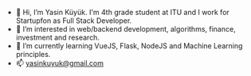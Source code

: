 - 👋 Hi, I’m Yasin Küyük. I'm 4th grade student at ITU and I work for Startupfon as Full Stack Developer.
- 👀 I’m interested in web/backend development, algorithms, finance, investment and research.
- 🌱 I’m currently learning VueJS, Flask, NodeJS and Machine Learning principles.
- 📫 yasinkuyuk@gmail.com

<!---
yasinkuyuk/yasinkuyuk is a ✨ special ✨ repository because its `README.md` (this file) appears on your GitHub profile.
You can click the Preview link to take a look at your changes.
--->
